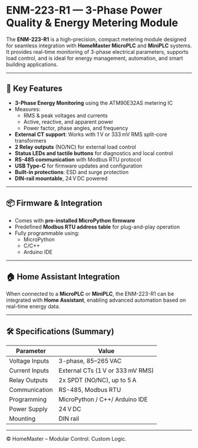 # ENM-223-R1 — 3-Phase Power Quality & Energy Metering Module

The **ENM-223-R1** is a high-precision, compact metering module designed for seamless integration with **HomeMaster MicroPLC** and **MiniPLC** systems. It provides real-time monitoring of 3-phase electrical parameters, supports load control, and is ideal for energy management, automation, and smart building applications.

---

## 🔧 Key Features

- **3-Phase Energy Monitoring** using the ATM90E32AS metering IC
- Measures:
  - RMS & peak voltages and currents
  - Active, reactive, and apparent power
  - Power factor, phase angles, and frequency
- **External CT support**: Works with 1 V or 333 mV RMS split-core transformers
- **2 Relay outputs** (NO/NC) for external load control
- **Status LEDs and tactile buttons** for diagnostics and local control
- **RS-485 communication** with Modbus RTU protocol
- **USB Type-C** for firmware updates and configuration
- **Built-in protections**: ESD and surge protection
- **DIN-rail mountable**, 24 V DC powered

---

## 📦 Firmware & Integration

- Comes with **pre-installed MicroPython firmware**
- Predefined **Modbus RTU address table** for plug-and-play operation  
- Fully programmable using:
  - MicroPython
  - C/C++
  - Arduino IDE

---

## 🏠 Home Assistant Integration

When connected to a **MicroPLC** or **MiniPLC**, the ENM-223-R1 can be integrated with **Home Assistant**, enabling advanced automation based on real-time energy data.


---

## 🛠️ Specifications (Summary)

| Parameter            | Value                            |
|---------------------|----------------------------------|
| Voltage Inputs       | 3-phase, 85–265 VAC              |
| Current Inputs       | External CTs (1 V or 333 mV RMS) |
| Relay Outputs        | 2x SPDT (NO/NC), up to 5 A       |
| Communication        | RS-485, Modbus RTU               |
| Programming          | MicroPython / C++/ Arduino IDE   |
| Power Supply         | 24 V DC                          |
| Mounting             | DIN rail                         |

---

© HomeMaster – Modular Control. Custom Logic.
